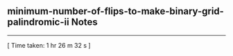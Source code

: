<h2>minimum-number-of-flips-to-make-binary-grid-palindromic-ii Notes</h2><hr>[ Time taken: 1 hr 26 m 32 s ]